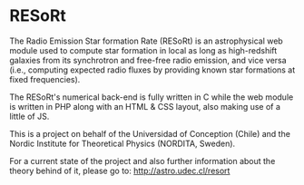 # RESoRt


The Radio Emission Star formation Rate (RESoRt) is an astrophysical web module used to compute star formation in local as long as high-redshift galaxies from its synchrotron and free-free radio emission, and vice versa (i.e., computing expected radio fluxes by providing known star formations at fixed frequencies).
 
 The RESoRt's numerical back-end is fully written in C while the web module is written in PHP along with an HTML & CSS layout, also making use of a little of JS.
 
 This is a project on behalf of the Universidad of Conception (Chile) and the Nordic Institute for Theoretical Physics (NORDITA, Sweden).
 
 For a current state of the project and also further information about the theory behind of it, please go to:  http://astro.udec.cl/resort

